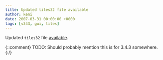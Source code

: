 ```yaml
---
title: Updated tiles32 file available
author: keni
date: 2007-03-31 00:00:00 +0000
tags: [v343, gui, tiles]
---
```

Updated `tiles32` file [available][343-tiles32].

{::comment}
TODO: Should probably mention this is for 3.4.3 somewhere.
{:/}

[343-tiles32]: #TODO "Okay... then where is it?"

